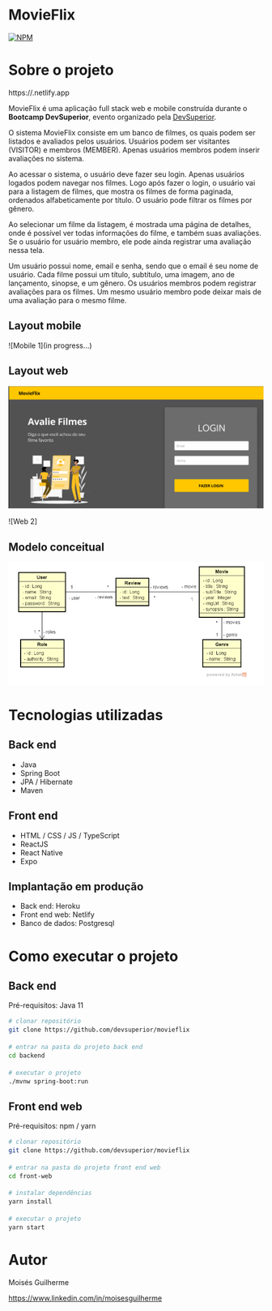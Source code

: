 # MovieFlix
[![NPM](https://img.shields.io/npm/l/react)](https://github.com/moisesguilherme/movieflix/blob/main/LICENSE) 

# Sobre o projeto

https://.netlify.app

MovieFlix é uma aplicação full stack web e mobile construída durante o **Bootcamp DevSuperior**, evento organizado pela [DevSuperior](https://devsuperior.com "Site da DevSuperior").


O sistema MovieFlix consiste em um banco de filmes, os quais podem ser listados e avaliados pelos usuários. Usuários podem ser visitantes (VISITOR) e membros (MEMBER). Apenas usuários membros podem inserir avaliações no sistema.

Ao acessar o sistema, o usuário deve fazer seu login. Apenas usuários logados podem navegar nos filmes. Logo após fazer o login, o usuário vai para a listagem de filmes, que mostra os filmes de forma paginada, ordenados alfabeticamente por título. O usuário pode filtrar os filmes por gênero.

Ao selecionar um filme da listagem, é mostrada uma página de detalhes, onde é possível ver todas informações do filme, e também suas avaliações. Se o usuário for usuário membro, ele pode ainda registrar uma avaliação nessa tela.

Um usuário possui nome, email e senha, sendo que o email é seu nome de usuário. Cada filme possui um título, subtítulo, uma imagem, ano de lançamento, sinopse, e um gênero. Os usuários membros podem registrar avaliações para os filmes. Um mesmo usuário membro pode deixar mais de uma avaliação para o mesmo filme.



## Layout mobile 
![Mobile 1](in progress...)

## Layout web
![Web 1](https://github.com/moisesguilherme/assets/blob/main/movieflix/front-web.png) 

![Web 2]

## Modelo conceitual
![Modelo Conceitual](https://github.com/moisesguilherme/assets/blob/main/movieflix/modelo-conceitual.png)

# Tecnologias utilizadas
## Back end
- Java
- Spring Boot
- JPA / Hibernate
- Maven
## Front end
- HTML / CSS / JS / TypeScript
- ReactJS
- React Native
- Expo
## Implantação em produção
- Back end: Heroku
- Front end web: Netlify
- Banco de dados: Postgresql

# Como executar o projeto

## Back end
Pré-requisitos: Java 11

```bash
# clonar repositório
git clone https://github.com/devsuperior/movieflix

# entrar na pasta do projeto back end
cd backend

# executar o projeto
./mvnw spring-boot:run
```

## Front end web
Pré-requisitos: npm / yarn

```bash
# clonar repositório
git clone https://github.com/devsuperior/movieflix

# entrar na pasta do projeto front end web
cd front-web

# instalar dependências
yarn install

# executar o projeto
yarn start
```

# Autor

Moisés Guilherme

https://www.linkedin.com/in/moisesguilherme
